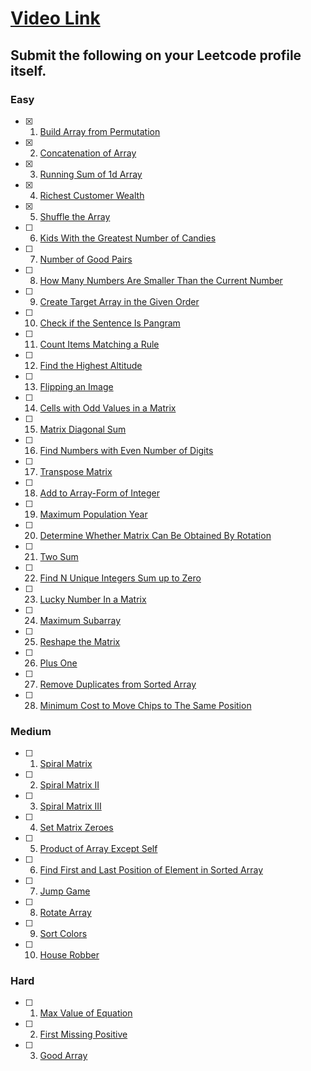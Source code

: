 # [Video Link](https://youtu.be/n60Dn0UsbEk)

## Submit the following on your Leetcode profile itself.

### Easy
- [x] 1. [Build Array from Permutation](https://leetcode.com/problems/build-array-from-permutation/)
- [x] 2. [Concatenation of Array](https://leetcode.com/problems/concatenation-of-array/)
- [x] 3. [Running Sum of 1d Array](https://leetcode.com/problems/running-sum-of-1d-array/)
- [x] 4. [Richest Customer Wealth](https://leetcode.com/problems/richest-customer-wealth/)
- [x] 5. [Shuffle the Array](https://leetcode.com/problems/shuffle-the-array/)
- [ ] 6. [Kids With the Greatest Number of Candies](https://leetcode.com/problems/kids-with-the-greatest-number-of-candies/)
- [ ] 7. [Number of Good Pairs](https://leetcode.com/problems/number-of-good-pairs/)
- [ ] 8. [How Many Numbers Are Smaller Than the Current Number](https://leetcode.com/problems/how-many-numbers-are-smaller-than-the-current-number/)
- [ ] 9. [Create Target Array in the Given Order](https://leetcode.com/problems/create-target-array-in-the-given-order/)
- [ ] 10. [Check if the Sentence Is Pangram](https://leetcode.com/problems/check-if-the-sentence-is-pangram/)
- [ ] 11. [Count Items Matching a Rule](https://leetcode.com/problems/count-items-matching-a-rule/)
- [ ] 12. [Find the Highest Altitude](https://leetcode.com/problems/find-the-highest-altitude/)
- [ ] 13. [Flipping an Image](https://leetcode.com/problems/flipping-an-image/)
- [ ] 14. [Cells with Odd Values in a Matrix](https://leetcode.com/problems/cells-with-odd-values-in-a-matrix/)
- [ ] 15. [Matrix Diagonal Sum](https://leetcode.com/problems/matrix-diagonal-sum/)
- [ ] 16. [Find Numbers with Even Number of Digits](https://leetcode.com/problems/find-numbers-with-even-number-of-digits/)
- [ ] 17. [Transpose Matrix](https://leetcode.com/problems/transpose-matrix/)
- [ ] 18. [Add to Array-Form of Integer](https://leetcode.com/problems/add-to-array-form-of-integer/)
- [ ] 19. [Maximum Population Year](https://leetcode.com/problems/maximum-population-year/)
- [ ] 20. [Determine Whether Matrix Can Be Obtained By Rotation](https://leetcode.com/problems/determine-whether-matrix-can-be-obtained-by-rotation/)
- [ ] 21. [Two Sum](https://leetcode.com/problems/two-sum/)
- [ ] 22. [Find N Unique Integers Sum up to Zero](https://leetcode.com/problems/find-n-unique-integers-sum-up-to-zero/)
- [ ] 23. [Lucky Number In a Matrix](https://leetcode.com/problems/lucky-numbers-in-a-matrix/)
- [ ] 24. [Maximum Subarray](https://leetcode.com/problems/maximum-subarray/)
- [ ] 25. [Reshape the Matrix](https://leetcode.com/problems/reshape-the-matrix/)
- [ ] 26. [Plus One](https://leetcode.com/problems/plus-one/)
- [ ] 27. [Remove Duplicates from Sorted Array](https://leetcode.com/problems/remove-duplicates-from-sorted-array/)
- [ ] 28. [Minimum Cost to Move Chips to The Same Position](https://leetcode.com/problems/minimum-cost-to-move-chips-to-the-same-position/)

### Medium
- [ ] 1. [Spiral Matrix](https://leetcode.com/problems/spiral-matrix/)
- [ ] 2. [Spiral Matrix II](https://leetcode.com/problems/spiral-matrix-ii/)
- [ ] 3. [Spiral Matrix III](https://leetcode.com/problems/spiral-matrix-iii/)
- [ ] 4. [Set Matrix Zeroes](https://leetcode.com/problems/set-matrix-zeroes/)
- [ ] 5. [Product of Array Except Self](https://leetcode.com/problems/product-of-array-except-self/)
- [ ] 6. [Find First and Last Position of Element in Sorted Array](https://leetcode.com/problems/find-first-and-last-position-of-element-in-sorted-array/)
- [ ] 7. [Jump Game](https://leetcode.com/problems/jump-game/)
- [ ] 8. [Rotate Array](https://leetcode.com/problems/rotate-array/)
- [ ] 9. [Sort Colors](https://leetcode.com/problems/sort-colors/)
- [ ] 10. [House Robber](https://leetcode.com/problems/house-robber/)

### Hard
- [ ] 1. [Max Value of Equation](https://leetcode.com/problems/max-value-of-equation/)
- [ ] 2. [First Missing Positive](https://leetcode.com/problems/first-missing-positive/)
- [ ] 3. [Good Array](https://leetcode.com/problems/check-if-it-is-a-good-array/)
